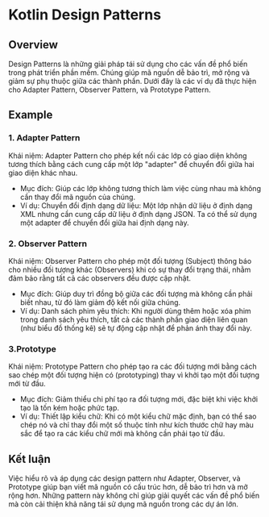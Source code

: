 # Kotlin Design Patterns
## Overview
Design Patterns là những giải pháp tái sử dụng cho các vấn đề phổ biến trong phát triển phần mềm. 
Chúng giúp mã nguồn dễ bảo trì, mở rộng và giảm sự phụ thuộc giữa các thành phần. 
Dưới đây là các ví dụ đã thực hiện cho Adapter Pattern, Observer Pattern, và Prototype Pattern.

## Example
###  1. Adapter Pattern
Khái niệm: Adapter Pattern cho phép kết nối các lớp có giao diện không tương thích bằng cách cung cấp một lớp "adapter" để chuyển đổi giữa hai giao diện khác nhau.

- Mục đích: Giúp các lớp không tương thích làm việc cùng nhau mà không cần thay đổi mã nguồn của chúng.
- Ví dụ: Chuyển đổi định dạng dữ liệu: Một lớp nhận dữ liệu ở định dạng XML nhưng cần cung cấp dữ liệu ở định dạng JSON. Ta có thể sử dụng một adapter để chuyển đổi giữa hai định dạng này.
### 2. Observer Pattern
Khái niệm: Observer Pattern cho phép một đối tượng (Subject) thông báo cho nhiều đối tượng khác (Observers) khi có sự thay đổi trạng thái, nhằm đảm bảo rằng tất cả các observers đều được cập nhật.

- Mục đích: Giúp duy trì đồng bộ giữa các đối tượng mà không cần phải biết nhau, từ đó làm giảm độ kết nối giữa chúng.
- Ví dụ: Danh sách phim yêu thích: Khi người dùng thêm hoặc xóa phim trong danh sách yêu thích, tất cả các thành phần giao diện liên quan (như biểu đồ thống kê) sẽ tự động cập nhật để phản ánh thay đổi này.
### 3.Prototype
Khái niệm: Prototype Pattern cho phép tạo ra các đối tượng mới bằng cách sao chép một đối tượng hiện có (prototyping) thay vì khởi tạo một đối tượng mới từ đầu.

- Mục đích: Giảm thiểu chi phí tạo ra đối tượng mới, đặc biệt khi việc khởi tạo là tốn kém hoặc phức tạp.
- Ví dụ: Thiết lập kiểu chữ: Khi có một kiểu chữ mặc định, bạn có thể sao chép nó và chỉ thay đổi một số thuộc tính như kích thước chữ hay màu sắc để tạo ra các kiểu chữ mới mà không cần phải tạo từ đầu.
## Kết luận
Việc hiểu rõ và áp dụng các design pattern như Adapter, Observer, và Prototype giúp bạn viết mã nguồn có cấu trúc hơn, dễ bảo trì hơn và mở rộng hơn. Những pattern này không chỉ giúp giải quyết các vấn đề phổ biến mà còn cải thiện khả năng tái sử dụng mã nguồn trong các dự án lớn.


